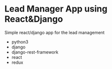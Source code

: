 # Lead Manager App using React&Django

Simple react/django app for the lead management

+ python3
+ django
+ django-rest-framework
+ react
+ redux
